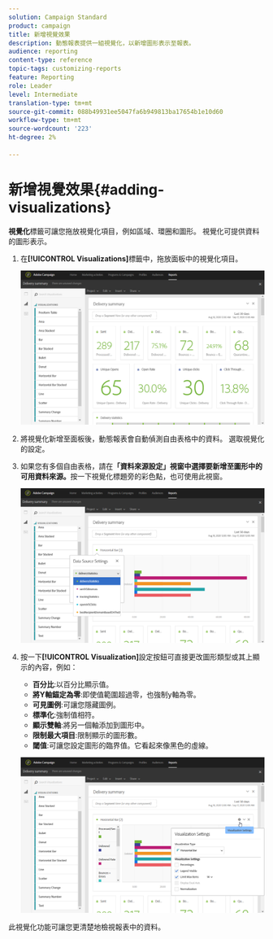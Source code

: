 ```yaml
---
solution: Campaign Standard
product: campaign
title: 新增視覺效果
description: 動態報表提供一組視覺化，以新增圖形表示至報表。
audience: reporting
content-type: reference
topic-tags: customizing-reports
feature: Reporting
role: Leader
level: Intermediate
translation-type: tm+mt
source-git-commit: 088b49931ee5047fa6b949813ba17654b1e10d60
workflow-type: tm+mt
source-wordcount: '223'
ht-degree: 2%

---
```



# 新增視覺效果{#adding-visualizations}

**視覺化**&#x200B;標籤可讓您拖放視覺化項目，例如區域、環圈和圖形。 視覺化可提供資料的圖形表示。

1. 在&#x200B;**[!UICONTROL Visualizations]**&#x200B;標籤中，拖放面板中的視覺化項目。

   ![](assets/dynamic_report_visualization_1.png)

1. 將視覺化新增至面板後，動態報表會自動偵測自由表格中的資料。 選取視覺化的設定。
1. 如果您有多個自由表格，請在&#x200B;**「資料來源設定」視窗中選擇要新增至圖形中的可用資料來源。**&#x200B;按一下視覺化標題旁的彩色點，也可使用此視窗。

   ![](assets/dynamic_report_visualization_2.png)

1. 按一下&#x200B;**[!UICONTROL Visualization]**&#x200B;設定按鈕可直接更改圖形類型或其上顯示的內容，例如：

   * **百分比**:以百分比顯示值。
   * **將Y軸錨定為零**:即使值範圍超過零，也強制y軸為零。
   * **可見圖例**:可讓您隱藏圖例。
   * **標準化**:強制值相符。
   * **顯示雙軸**:將另一個軸添加到圖形中。
   * **限制最大項目**:限制顯示的圖形數。
   * **閾值**:可讓您設定圖形的臨界值。它看起來像黑色的虛線。

   ![](assets/dynamic_report_visualization_3.png)

此視覺化功能可讓您更清楚地檢視報表中的資料。
